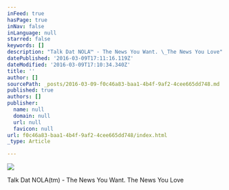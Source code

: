 ```yaml
---
inFeed: true
hasPage: true
inNav: false
inLanguage: null
starred: false
keywords: []
description: "Talk Dat NOLA™ - The News You Want. \_The News You Love"
datePublished: '2016-03-09T17:11:16.119Z'
dateModified: '2016-03-09T17:10:34.340Z'
title: ''
author: []
sourcePath: _posts/2016-03-09-f0c46a83-baa1-4b4f-9af2-4cee665dd748.md
published: true
authors: []
publisher:
  name: null
  domain: null
  url: null
  favicon: null
url: f0c46a83-baa1-4b4f-9af2-4cee665dd748/index.html
_type: Article

---
```

![](https://the-grid-user-content.s3-us-west-2.amazonaws.com/bd5dc094-29c6-4cf3-b0be-6356f7171af2.png)

Talk Dat NOLA(tm) - The News You Want.  The News You Love